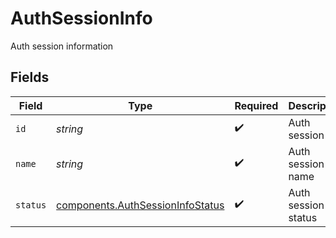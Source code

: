 # AuthSessionInfo

Auth session information


## Fields

| Field                                                                                | Type                                                                                 | Required                                                                             | Description                                                                          |
| ------------------------------------------------------------------------------------ | ------------------------------------------------------------------------------------ | ------------------------------------------------------------------------------------ | ------------------------------------------------------------------------------------ |
| `id`                                                                                 | *string*                                                                             | :heavy_check_mark:                                                                   | Auth session ID                                                                      |
| `name`                                                                               | *string*                                                                             | :heavy_check_mark:                                                                   | Auth session name                                                                    |
| `status`                                                                             | [components.AuthSessionInfoStatus](../../models/components/authsessioninfostatus.md) | :heavy_check_mark:                                                                   | Auth session status                                                                  |